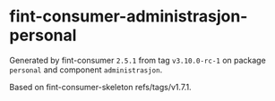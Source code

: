 # fint-consumer-administrasjon-personal

Generated by fint-consumer `2.5.1` from tag `v3.10.0-rc-1` on package `personal` and component `administrasjon`.

Based on fint-consumer-skeleton refs/tags/v1.7.1.
